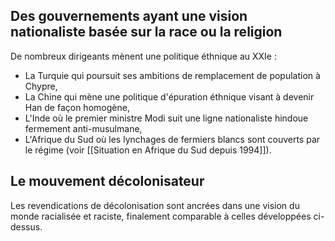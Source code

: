 ## Des gouvernements ayant une vision nationaliste basée sur la race ou la religion

De nombreux dirigeants mènent une politique éthnique au XXIe :

- La Turquie qui poursuit ses ambitions de remplacement de population à Chypre,
- La Chine qui mène une politique d'épuration éthnique visant à devenir Han de façon homogène,
- L'Inde où le premier ministre Modi suit une ligne nationaliste hindoue fermement anti-musulmane,
- L'Afrique du Sud où les lynchages de fermiers blancs sont couverts par le régime (voir [[Situation en Afrique du Sud depuis 1994]]).

## Le mouvement décolonisateur

Les revendications de décolonisation sont ancrées dans une vision du monde racialisée et raciste, finalement comparable à celles développées ci-dessus.
